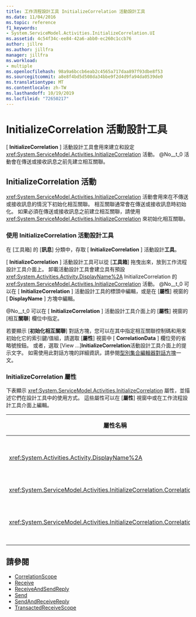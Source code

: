 ```yaml
---
title: 工作流程設計工具 InitializeCorrelation 活動設計工具
ms.date: 11/04/2016
ms.topic: reference
f1_keywords:
- System.ServiceModel.Activities.InitializeCorrelation.UI
ms.assetid: 4c54f34c-ee84-42a6-abb0-ec260c1ccb76
author: jillre
ms.author: jillfra
manager: jillfra
ms.workload:
- multiple
ms.openlocfilehash: 98a9a6bccb6eab2c4565a717daa897f93dbe8f53
ms.sourcegitcommit: a8e8f4bd5d508da34bbe9f2d4d9fa94da0539de0
ms.translationtype: MT
ms.contentlocale: zh-TW
ms.lasthandoff: 10/19/2019
ms.locfileid: "72650217"
---
```

# <a name="initializecorrelation-activity-designer"></a>InitializeCorrelation 活動設計工具

[ **InitializeCorrelation** ] 活動設計工具會用來建立和設定 <xref:System.ServiceModel.Activities.InitializeCorrelation> 活動。 @No__t_0 活動會在傳送或接收訊息之前先建立相互關聯。

## <a name="the-initializecorrelation-activity"></a>InitializeCorrelation 活動

<xref:System.ServiceModel.Activities.InitializeCorrelation> 活動會用來在不傳送或接收訊息的情況下初始化相互關聯。 相互關聯通常會在傳送或接收訊息時初始化。 如果必須在傳送或接收訊息之前建立相互關聯，請使用 <xref:System.ServiceModel.Activities.InitializeCorrelation> 來初始化相互關聯。

### <a name="using-the-initializecorrelation-activity-designer"></a>使用 InitializeCorrelation 活動設計工具

在 [工具箱] 的 [**訊息**] 分類中，存取 [ **InitializeCorrelation** ] 活動設計**工具**。

[ **InitializeCorrelation** ] 活動設計工具可以從 [**工具箱**] 拖曳出來，放到工作流程設計工具介面上。 卸載活動設計工具會建立具有預設 <xref:System.Activities.Activity.DisplayName%2A> InitializeCorrelation 的 <xref:System.ServiceModel.Activities.InitializeCorrelation> 活動。 @No__t_0 可以在 [ **InitializeCorrelation** ] 活動設計工具的標頭中編輯，或是在 [**屬性**] 視窗的 [ **DisplayName** ] 方塊中編輯。

@No__t_0 可以在 [ **InitializeCorrelation** ] 活動設計工具介面上的 [**屬性**] 視窗的 [相互**關聯**] 欄位中指定。

若要顯示 [**初始化相互關聯**] 對話方塊，您可以在其中指定相互關聯控制碼和用來初始化它的索引鍵/值組，請選取 [**屬性**] 視窗中 [ **CorrelationData** ] 欄位旁的省略號按鈕。 或者，選取 [View ...]**InitializeCorrelation**活動設計工具介面上的提示文字。 如需使用此對話方塊的詳細資訊，請參閱[型別集合編輯器對話方塊](../workflow-designer/type-collection-editor-dialog-box.md)一文。

### <a name="the-initializecorrelation-properties"></a>InitializeCorrelation 屬性

下表顯示 <xref:System.ServiceModel.Activities.InitializeCorrelation> 屬性，並描述它們在設計工具中的使用方式。 這些屬性可以在 [**屬性**] 視窗中或在工作流程設計工具介面上編輯。

|屬性名稱|必要項|使用量|
|-|--------------|-|
|<xref:System.Activities.Activity.DisplayName%2A>|False|<xref:System.ServiceModel.Activities.InitializeCorrelation> 活動的易記名稱。 預設值為 InitializeCorrelation。<br /><br /> 雖然不一定要使用易記 <xref:System.Activities.Activity.DisplayName%2A> 的非預設值，但建議您這麼做。|
|<xref:System.ServiceModel.Activities.InitializeCorrelation.Correlation%2A>|False|用於與相互關聯中工作流程活動相關聯的 <xref:System.ServiceModel.Activities.CorrelationHandle>。|
|<xref:System.ServiceModel.Activities.InitializeCorrelation.CorrelationData%2A>|False|相互關聯資料的字典，該字典會使訊息與工作流程執行個體產生關聯。<br /><br /> 使用 [**初始化相互關聯**] 對話方塊來設定 <xref:System.ServiceModel.Activities.InitializeCorrelation.CorrelationData%2A>。 如需使用此對話方塊的詳細資訊，請參閱[型別集合編輯器對話方塊](../workflow-designer/type-collection-editor-dialog-box.md)一文。|

## <a name="see-also"></a>請參閱

- [CorrelationScope](../workflow-designer/correlationscope-activity-designer.md)
- [Receive](../workflow-designer/receive-activity-designer.md)
- [ReceiveAndSendReply](../workflow-designer/receiveandsendreply-template-designer.md)
- [Send](../workflow-designer/send-activity-designer.md)
- [SendAndReceiveReply](../workflow-designer/sendandreceivereply-template-designer.md)
- [TransactedReceiveScope](../workflow-designer/transactedreceivescope-activity-designer.md)
